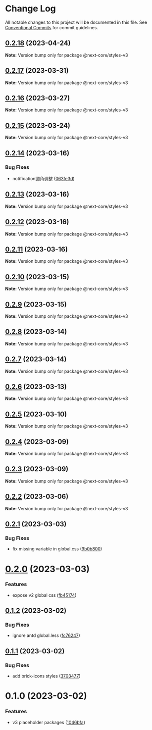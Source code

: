 # Change Log

All notable changes to this project will be documented in this file.
See [Conventional Commits](https://conventionalcommits.org) for commit guidelines.

## [0.2.18](https://github.com/easyops-cn/next-core/compare/@next-core/styles-v3@0.2.17...@next-core/styles-v3@0.2.18) (2023-04-24)

**Note:** Version bump only for package @next-core/styles-v3





## [0.2.17](https://github.com/easyops-cn/next-core/compare/@next-core/styles-v3@0.2.16...@next-core/styles-v3@0.2.17) (2023-03-31)

**Note:** Version bump only for package @next-core/styles-v3





## [0.2.16](https://github.com/easyops-cn/next-core/compare/@next-core/styles-v3@0.2.15...@next-core/styles-v3@0.2.16) (2023-03-27)

**Note:** Version bump only for package @next-core/styles-v3





## [0.2.15](https://github.com/easyops-cn/next-core/compare/@next-core/styles-v3@0.2.14...@next-core/styles-v3@0.2.15) (2023-03-24)

**Note:** Version bump only for package @next-core/styles-v3





## [0.2.14](https://github.com/easyops-cn/next-core/compare/@next-core/styles-v3@0.2.13...@next-core/styles-v3@0.2.14) (2023-03-16)


### Bug Fixes

* notification圆角调整 ([063fe3d](https://github.com/easyops-cn/next-core/commit/063fe3dda494bc69a36718525478bcff70231699))





## [0.2.13](https://github.com/easyops-cn/next-core/compare/@next-core/styles-v3@0.2.12...@next-core/styles-v3@0.2.13) (2023-03-16)

**Note:** Version bump only for package @next-core/styles-v3





## [0.2.12](https://github.com/easyops-cn/next-core/compare/@next-core/styles-v3@0.2.11...@next-core/styles-v3@0.2.12) (2023-03-16)

**Note:** Version bump only for package @next-core/styles-v3





## [0.2.11](https://github.com/easyops-cn/next-core/compare/@next-core/styles-v3@0.2.10...@next-core/styles-v3@0.2.11) (2023-03-16)

**Note:** Version bump only for package @next-core/styles-v3





## [0.2.10](https://github.com/easyops-cn/next-core/compare/@next-core/styles-v3@0.2.9...@next-core/styles-v3@0.2.10) (2023-03-15)

**Note:** Version bump only for package @next-core/styles-v3





## [0.2.9](https://github.com/easyops-cn/next-core/compare/@next-core/styles-v3@0.2.8...@next-core/styles-v3@0.2.9) (2023-03-15)

**Note:** Version bump only for package @next-core/styles-v3





## [0.2.8](https://github.com/easyops-cn/next-core/compare/@next-core/styles-v3@0.2.7...@next-core/styles-v3@0.2.8) (2023-03-14)

**Note:** Version bump only for package @next-core/styles-v3





## [0.2.7](https://github.com/easyops-cn/next-core/compare/@next-core/styles-v3@0.2.6...@next-core/styles-v3@0.2.7) (2023-03-14)

**Note:** Version bump only for package @next-core/styles-v3





## [0.2.6](https://github.com/easyops-cn/next-core/compare/@next-core/styles-v3@0.2.5...@next-core/styles-v3@0.2.6) (2023-03-13)

**Note:** Version bump only for package @next-core/styles-v3





## [0.2.5](https://github.com/easyops-cn/next-core/compare/@next-core/styles-v3@0.2.4...@next-core/styles-v3@0.2.5) (2023-03-10)

**Note:** Version bump only for package @next-core/styles-v3





## [0.2.4](https://github.com/easyops-cn/next-core/compare/@next-core/styles-v3@0.2.3...@next-core/styles-v3@0.2.4) (2023-03-09)

**Note:** Version bump only for package @next-core/styles-v3





## [0.2.3](https://github.com/easyops-cn/next-core/compare/@next-core/styles-v3@0.2.2...@next-core/styles-v3@0.2.3) (2023-03-09)

**Note:** Version bump only for package @next-core/styles-v3





## [0.2.2](https://github.com/easyops-cn/next-core/compare/@next-core/styles-v3@0.2.1...@next-core/styles-v3@0.2.2) (2023-03-06)

**Note:** Version bump only for package @next-core/styles-v3





## [0.2.1](https://github.com/easyops-cn/next-core/compare/@next-core/styles-v3@0.2.0...@next-core/styles-v3@0.2.1) (2023-03-03)


### Bug Fixes

* fix missing variable in global.css ([9b0b800](https://github.com/easyops-cn/next-core/commit/9b0b8008b10b01e49375b4cbec8578db604562bd))





# [0.2.0](https://github.com/easyops-cn/next-core/compare/@next-core/styles-v3@0.1.2...@next-core/styles-v3@0.2.0) (2023-03-03)


### Features

* expose v2 global css ([fb45174](https://github.com/easyops-cn/next-core/commit/fb451741dc218840c49c556637693a9a2d33f7d6))





## [0.1.2](https://github.com/easyops-cn/next-core/compare/@next-core/styles-v3@0.1.1...@next-core/styles-v3@0.1.2) (2023-03-02)


### Bug Fixes

* ignore antd global.less ([fc76247](https://github.com/easyops-cn/next-core/commit/fc7624770aa74230214b99223a4ce1b32bc3a79a))





## [0.1.1](https://github.com/easyops-cn/next-core/compare/@next-core/styles-v3@0.1.0...@next-core/styles-v3@0.1.1) (2023-03-02)


### Bug Fixes

* add brick-icons styles ([3703477](https://github.com/easyops-cn/next-core/commit/370347767bf463a4826c6982d1f4887478745cfa))





# 0.1.0 (2023-03-02)


### Features

* v3 placeholder packages ([1046bfa](https://github.com/easyops-cn/next-core/commit/1046bfaa43cc635a11ebeca5ded06503d81158c5))
